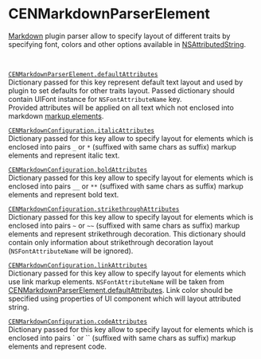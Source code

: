 # CENMarkdownParserElement

[Markdown](plugins-markdown) plugin parser allow to specify layout of different traits by specifying font, colors and other options available in [NSAttributedString](https://developer.apple.com/documentation/foundation/nsattributedstring?language=objc).  

<br/><a id="element-default"/>

[`CENMarkdownParserElement.defaultAttributes`](#element-default)  
Dictionary passed for this key represent default text layout and used by plugin to set defaults for other traits layout. Passed dictionary should contain UIFont instance for `NSFontAttributeName` key.  
Provided attributes will be applied on all text which not enclosed into markdown [markup elements](https://daringfireball.net/projects/markdown/syntax).  

<a id="element-italicattributes"/>

[`CENMarkdownConfiguration.italicAttributes`](#element-italicattributes)  
Dictionary passed for this key allow to specify layout for elements which is enclosed into pairs `_` or `*` (suffixed with same chars as suffix) markup elements and represent italic text.  

<a id="element-boldttributes"/>

[`CENMarkdownConfiguration.boldAttributes`](#element-boldttributes)  
Dictionary passed for this key allow to specify layout for elements which is enclosed into pairs `__` or `**` (suffixed with same chars as suffix) markup elements and represent bold text.  

<a id="element-strikethroughattributes"/>

[`CENMarkdownConfiguration.strikethroughAttributes`](#element-boldttributes)  
Dictionary passed for this key allow to specify layout for elements which is enclosed into pairs `~` or `~~` (suffixed with same chars as suffix) markup elements and represent strikethrough decoration. This dictionary should contain only information about strikethrough decoration layout (`NSFontAttributeName` will be ignored).  

<a id="element-linkattributes"/>

[`CENMarkdownConfiguration.linkAttributes`](#element-linkattributes)  
Dictionary passed for this key allow to specify layout for elements which use link markup elements. `NSFontAttributeName` will be taken from [CENMarkdownParserElement.defaultAttributes](#element-default). Link color should be specified using properties of UI component which will layout attributed string.  

<a id="element-codeattributes"/>

[`CENMarkdownConfiguration.codeAttributes`](#element-codeattributes)  
Dictionary passed for this key allow to specify layout for elements which is enclosed into pairs ` or `` (suffixed with same chars as suffix) markup elements and represent code.  